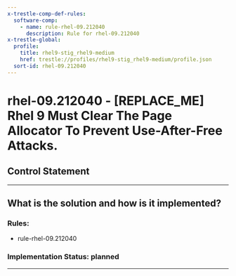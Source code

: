 ```yaml
---
x-trestle-comp-def-rules:
  software-comp:
    - name: rule-rhel-09.212040
      description: Rule for rhel-09.212040
x-trestle-global:
  profile:
    title: rhel9-stig_rhel9-medium
    href: trestle://profiles/rhel9-stig_rhel9-medium/profile.json
  sort-id: rhel-09.212040
---
```


# rhel-09.212040 - \[REPLACE_ME\] Rhel 9 Must Clear The Page Allocator To Prevent Use-After-Free Attacks.

## Control Statement

______________________________________________________________________

## What is the solution and how is it implemented?

<!-- For implementation status enter one of: implemented, partial, planned, alternative, not-applicable -->

<!-- Note that the list of rules under ### Rules: is read-only and changes will not be captured after assembly to JSON -->

<!-- Add control implementation description here for control: rhel-09.212040 -->

### Rules:

  - rule-rhel-09.212040

### Implementation Status: planned

______________________________________________________________________
